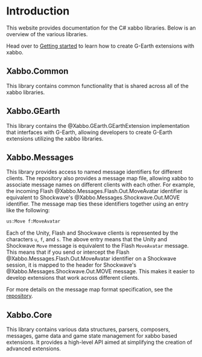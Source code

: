 # Introduction

This website provides documentation for the C# xabbo libraries.
Below is an overview of the various libraries.

Head over to [Getting started](~/docs/getting-started.md) to learn how to create G-Earth extensions with xabbo.

## Xabbo.Common

This library contains common functionality that is shared across all of the xabbo libraries.

## Xabbo.GEarth

This library contains the @Xabbo.GEarth.GEarthExtension implementation that interfaces with G-Earth, allowing developers to create G-Earth extensions utilizing the xabbo libraries.

## Xabbo.Messages

This library provides access to named message identifiers for different clients.
The repository also provides a message map file, allowing xabbo to associate message names on different clients with each other.
For example, the incoming Flash @Xabbo.Messages.Flash.Out.MoveAvatar identifier is equivalent to Shockwave's @Xabbo.Messages.Shockwave.Out.MOVE identifier.
The message map ties these identifiers together using an entry like the following:
```txt
us:Move f:MoveAvatar
```
Each of the Unity, Flash and Shockwave clients is represented by the characters `u`, `f`, and `s`. The above entry means that the Unity and Shockwave `Move` message is equivalent to the Flash `MoveAvatar` message.
This means that if you send or intercept the Flash @Xabbo.Messages.Flash.Out.MoveAvatar identifier on a Shockwave session, it is mapped to the header for Shockwave's @Xabbo.Messages.Shockwave.Out.MOVE message. This makes it easier to develop extensions that work across different clients.

For more details on the message map format specification, see the [repository](https://github.com/xabbo/messages).

## Xabbo.Core

This library contains various data structures, parsers, composers, messages, game data and game state management for xabbo based extensions.
It provides a high-level API aimed at simplifying the creation of advanced extensions.
